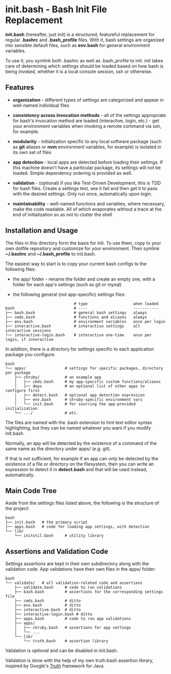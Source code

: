 init.bash - Bash Init File Replacement
======================================

**init.bash** (hereafter, just *init*) is a structured, featureful
replacement for regular **.bashrc** and **.bash_profile** files.  With
it, bash settings are organized into sensible default files, such as
**env.bash** for general environment variables.

To use it, you symlink both .bashrc as well as .bash_profile to init.
init takes care of determining which settings should be loaded based on
how bash is being invoked, whether it is a local console session, ssh or
otherwise.

Features
--------

-   **organization** - different types of settings are categorized and
    appear in well-named individual files

-   **consistency across invocation methods** - all of the settings
    appropriate for bash's invocation method are loaded (interactive,
    login, etc.) - get your environment variables when invoking a remote
    command via ssh, for example.

-   **modularity** - initialization specific to any local software
    package (such as **git** aliases or **nvm** environment variables,
    for example) is isolated in its own set of files

-   **app detection** - local apps are detected before loading their
    settings.  If this machine doesn't have a particular package, its
    settings will not be loaded.  Simple dependency ordering is provided
    as well.

-   **validation** - (optional) if you like Test-Driven Development,
    this is TDD for bash files.  Create a settings test, see it fail and
    then get it to pass with the desired settings.  Only run once,
    automatically upon login.

-   **maintainability** - well-named functions and variables, where
    necessary, make the code readable.  All of which evaporates without
    a trace at the end of initialization so as not to clutter the shell

Installation and Usage
----------------------

The files in this directory form the basis for init.  To use them, copy
to your own dotfile repository and customize for your environment.  Then
symlink **\~/.bashrc** and **\~/.bash_profile** to init.bash.

The easiest way to start is to copy your current bash configs to the
following files:

-   the app/ folder - rename the folder and create an empty one, with a
    folder for each app's settings (such as git or mysql)

-   the following general (not app-specific) settings files:

```
                              # type                    when loaded
bash                          # ----                    -----------
├── bash.bash                 # general bash settings   always
├── cmds.bash                 # functions and aliases   always
├── env.bash                  # environment variables   once per login
├── interactive.bash          # interactive settings    all interactive sessions
└── interactive-login.bash    # interactive one-time    once per login, if interactive
```

In addition, there is a directory for settings specific to each
application package you configure:

```
bash
└── apps/                 # settings for specific packages, directory per package
    ├── chruby/           # an example app
    │   ├── cmds.bash     # my app-specific custom functions/aliases
    │   ├── deps          # an optional list of other apps to configure first
    │   ├── detect.bash   # optional app detection expression
    │   ├── env.bash      # chruby-specific environment vars
    │   └── init.bash     # for sourcing the app-provided initialization
    └── .../              # etc.
```

The files are named with the .bash extension to hint text editor syntax
highlighting, but they can be named whatever you want if you modify
init.bash.

Normally, an app will be detected by the existence of a command of the
same name as the directory under apps/ (e.g. git).

If that is not sufficient, for example if an app can only be detected by
the existence of a file or directory on the filesystem, then you can
write an expression to detect it in **detect.bash** and that will be
used instead, automatically.

Main Code Tree
--------------

Aside from the settings files listed above, the following is the
structure of the project:

```
bash
├── init.bash   # the primary script
├── apps.bash   # code for loading app settings, with detection
└── lib/
    └── initutil.bash     # utility library
```

Assertions and Validation Code
------------------------------

Settings assertions are kept in their own subdirectory along with the
validation code.  App validations have their own files in the apps/
folder:

```
bash
└── validate/   # all validation-related code and assertions
    ├── validate.bash     # code to run validations
    ├── bash.bash         # assertions for the corresponding settings file
    ├── cmds.bash         # ditto
    ├── env.bash          # ditto
    ├── interactive.bash  # ditto
    ├── interactive-login.bash # ditto
    ├── apps.bash         # code to run app validations
    ├── apps/
    │   ├── chruby.bash   # assertions for app settings
    │   └── ...
    └── lib/
        └── truth.bash    # assertion library
```

Validation is optional and can be disabled in init.bash.

Validation is done with the help of my own truth.bash assertion library,
inspired by Google's [Truth] framework for Java.

[fortune]: https://en.wikipedia.org/wiki/Fortune_(Unix)
[Truth]: https://truth.dev/
